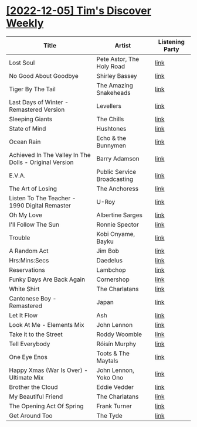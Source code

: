 # [[2022-12-05] Tim's Discover Weekly](https://open.spotify.com/user/zachthehammer/playlist/2BxTwYiB8R8x23yyWjI3Vc)

| Title | Artist | Listening Party |
| --- | --- | --- |
| Lost Soul | Pete Astor, The Holy Road | [link](https://timstwitterlisteningparty.com/pages/replay/feed_453.html) |
| No Good About Goodbye | Shirley Bassey | [link](https://timstwitterlisteningparty.com/pages/replay/feed_614.html) |
| Tiger By The Tail | The Amazing Snakeheads | [link]() |
| Last Days of Winter - Remastered Version | Levellers | [link](https://timstwitterlisteningparty.com/pages/replay/feed_299.html) |
| Sleeping Giants | The Chills | [link](https://timstwitterlisteningparty.com/pages/replay/feed_1147.html) |
| State of Mind | Hushtones | [link](https://timstwitterlisteningparty.com/pages/replay/feed_877.html) |
| Ocean Rain | Echo & the Bunnymen | [link](https://timstwitterlisteningparty.com/pages/replay/feed_764.html) |
| Achieved In The Valley In The Dolls - Original Version | Barry Adamson | [link](https://timstwitterlisteningparty.com/pages/replay/feed_337.html) |
| E.V.A. | Public Service Broadcasting | [link](https://timstwitterlisteningparty.com/pages/replay/feed_137.html) |
| The Art of Losing | The Anchoress | [link](https://timstwitterlisteningparty.com/pages/replay/feed_700.html) |
| Listen To The Teacher - 1990 Digital Remaster | U-Roy | [link]() |
| Oh My Love | Albertine Sarges | [link](https://timstwitterlisteningparty.com/pages/replay/feed_707.html) |
| I'll Follow The Sun | Ronnie Spector | [link]() |
| Trouble | Kobi Onyame, Bayku | [link](https://timstwitterlisteningparty.com/pages/replay/feed_1163.html) |
| A Random Act | Jim Bob | [link](https://timstwitterlisteningparty.com/pages/replay/feed_891.html) |
| Hrs:Mins:Secs | Daedelus | [link](https://timstwitterlisteningparty.com/pages/replay/feed_745.html) |
| Reservations | Lambchop | [link](https://timstwitterlisteningparty.com/pages/replay/feed_539.html) |
| Funky Days Are Back Again | Cornershop | [link](https://timstwitterlisteningparty.com/pages/replay/feed_446.html) |
| White Shirt | The Charlatans | [link](https://timstwitterlisteningparty.com/pages/replay/feed_29.html) |
| Cantonese Boy - Remastered | Japan | [link](https://timstwitterlisteningparty.com/pages/replay/feed_683.html) |
| Let It Flow | Ash | [link](https://timstwitterlisteningparty.com/pages/replay/feed_43.html) |
| Look At Me - Elements Mix | John Lennon | [link](https://timstwitterlisteningparty.com/pages/replay/feed_755.html) |
| Take it to the Street | Roddy Woomble | [link](https://timstwitterlisteningparty.com/pages/replay/feed_803.html) |
| Tell Everybody | Róisín Murphy | [link](https://timstwitterlisteningparty.com/pages/replay/feed_98.html) |
| One Eye Enos | Toots & The Maytals | [link]() |
| Happy Xmas (War Is Over) - Ultimate Mix | John Lennon, Yoko Ono | [link](https://timstwitterlisteningparty.com/pages/replay/feed_1151.html) |
| Brother the Cloud | Eddie Vedder | [link](https://timstwitterlisteningparty.com/pages/replay/feed_1015.html) |
| My Beautiful Friend | The Charlatans | [link](https://timstwitterlisteningparty.com/pages/replay/feed_288.html) |
| The Opening Act Of Spring | Frank Turner | [link](https://timstwitterlisteningparty.com/pages/replay/feed_218.html) |
| Get Around Too | The Tyde | [link](https://timstwitterlisteningparty.com/pages/replay/feed_623.html) |
